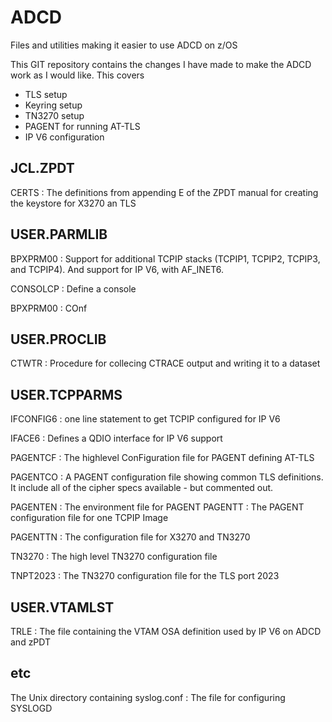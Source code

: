 # ADCD

Files and utilities making it easier to use ADCD on z/OS

This GIT repository contains the changes I have made to make the ADCD work as I would like.   This covers


- TLS setup
- Keyring setup
- TN3270 setup
- PAGENT for running AT-TLS
- IP V6 configuration
     
## JCL.ZPDT

CERTS
: The definitions from appending E of the ZPDT manual for creating the keystore for X3270 an TLS


## USER.PARMLIB 

BPXPRM00
: Support for additional TCPIP stacks (TCPIP1, TCPIP2, TCPIP3, and TCPIP4).  And support for IP V6, with AF_INET6. 

CONSOLCP
:  Define a console

BPXPRM00
: COnf

## USER.PROCLIB 
CTWTR
: Procedure for collecing CTRACE output and writing it to a dataset

## USER.TCPPARMS

IFCONFIG6
: one line statement to get TCPIP configured for IP V6

IFACE6
: Defines a QDIO interface for IP V6 support

PAGENTCF
: The highlevel ConFiguration file for PAGENT defining AT-TLS

PAGENTCO
: A PAGENT configuration file showing common TLS definitions.   It include all of the cipher specs available - but commented out.

PAGENTEN
: The environment file for PAGENT
PAGENTT
: The PAGENT configuration file for one TCPIP Image

PAGENTTN
:  The configuration file for X3270 and TN3270

TN3270
:  The high level TN3270 configuration file

TNPT2023 
:  The TN3270 configuration file for the TLS port 2023

## USER.VTAMLST
TRLE
: The file containing the VTAM OSA definition used by IP V6 on ADCD and zPDT

## etc
The Unix directory containing 
syslog.conf
:  The file for configuring SYSLOGD 
